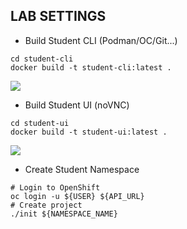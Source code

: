 ## LAB SETTINGS

* Build Student CLI (Podman/OC/Git...)
```bash=
cd student-cli
docker build -t student-cli:latest .
```
![](https://i.imgur.com/AoSNO06.png)

* Build Student UI (noVNC)
```bash=
cd student-ui
docker build -t student-ui:latest .
```
![](https://i.imgur.com/zKW2cRv.png)

* Create Student Namespace
```bash=
# Login to OpenShift
oc login -u ${USER} ${API_URL}
# Create project
./init ${NAMESPACE_NAME}
```